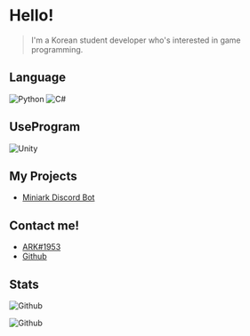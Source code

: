 # Hello!
> I'm a Korean student developer who's interested in game programming.

## Language
<img alt="Python" src="https://img.shields.io/badge/python%20-%2314354C.svg?&style=for-the-badge&logo=python&logoColor=white"/>
<img alt="C#" src="https://img.shields.io/badge/c%23%20-%23239120.svg?&style=for-the-badge&logo=c-sharp&logoColor=white"/>

## UseProgram
<img alt="Unity" src="https://img.shields.io/badge/unity%20-%23000000.svg?&style=for-the-badge&logo=unity&logoColor=white" >

## My Projects
- [Miniark Discord Bot](https://discord.com/api/oauth2/authorize?client_id=774280026958331905&permissions=1610477014&scope=bot)

## Contact me!
- [ARK#1953](https://discord.com/users/532573864958623756)
- [Github](https://github.com/UniqueDevStorm)

## Stats
![Github](https://github-readme-stats.vercel.app/api?username=wasans123&show_icons=true&theme=radical&include_all_commits=true&count_private=true)

![Github](https://github-readme-stats.vercel.app/api/top-langs/?username=wasans123&show_icons=true&theme=radical&include_all_commits=true&count_private=true)